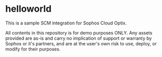 # helloworld
This is a sample SCM integration for Sophos Cloud Optix.

All contents in this repository is for demo purposes ONLY. Any assets provided are as-is and carry no implication of support or warranty by Sophos or it's partners, and are at the user's own risk to use, deploy, or modify for their purposes.
